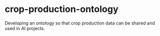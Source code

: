 # crop-production-ontology
Developing an ontology so that crop production data can be shared and used in AI projects.
